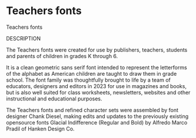 # Teachers fonts
Teachers fonts

DESCRIPTION

The Teachers fonts were created for use by publishers, teachers, students and parents of children in grades K through 6.

It is a clean geometric sans serif font intended to represent the letterforms of the alphabet as American children are taught to draw them in grade school. The font family was thoughtfully brought to life by a team of educators, designers and editors in 2023 for use in magazines and books, but is also well suited for class worksheets, newsletters, websites and other instructional and educational purposes.

The Teachers fonts and refined character sets were assembled by font designer Chank Diesel, making edits and updates to the previously existing opensource fonts Glacial Indifference (Regular and Bold) by Alfredo Marco Pradil of Hanken Design Co.
